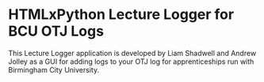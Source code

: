 # HTMLxPython Lecture Logger for BCU OTJ Logs

This Lecture Logger application is developed by Liam Shadwell and Andrew Jolley as a GUI for adding logs to your OTJ log for apprenticeships run with Birmingham City University. 
